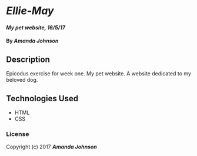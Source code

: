 # _Ellie-May_

#### _My pet website, 16/5/17_

#### By _**Amanda Johnson**_

## Description

Epicodus exercise for week one.  My pet website.  A website dedicated to my beloved dog.

## Technologies Used

* HTML
* CSS

### License

Copyright (c) 2017 **_Amanda Johnson_**
